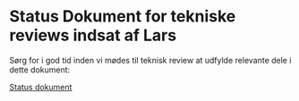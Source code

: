 # Status Dokument for tekniske reviews indsat af Lars

Sørg for i god tid inden vi mødes til teknisk review at udfylde relevante dele i dette dokument:

[Status dokument](https://docs.google.com/document/d/1CK814sATZMlKFb8-4U1bvx_mjRCQLgxoGM1MmncioqQ/edit?usp=sharing)
